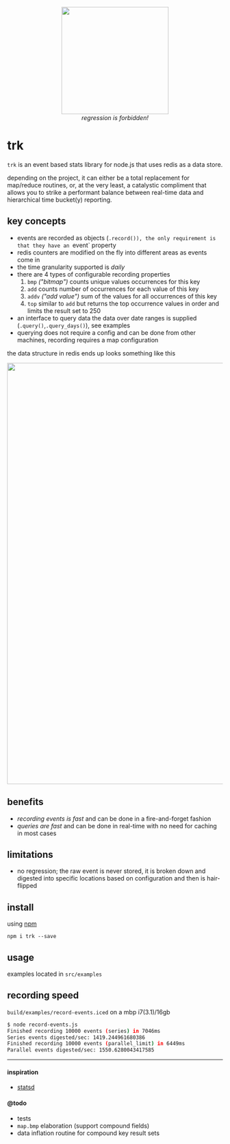 <p align="center">
  <img src="https://taky.s3.amazonaws.com/61hnjexonow4.png" width="250"><br>
  <i>regression is forbidden!</i>
</p>

# trk
`trk` is an event based stats library for node.js that uses redis as a data store.

depending on the project, it can either be a total replacement for map/reduce
routines, or, at the very least, a catalystic compliment that allows you to
strike a performant balance between real-time data and hierarchical time
bucket(y) reporting.

## key concepts
- events are recorded as objects (`.record()), the only requirement is that they have an
  `event` property
- redis counters are modified on the fly into different areas as events come in
- the time granularity supported is _daily_
- there are 4 types of configurable recording properties
  1. `bmp` _("bitmap")_ counts unique values occurrences for this key
  1. `add` counts number of occurrences for each value of this key
  1. `addv` _("add value")_ sum of the values for all occurrences of this key
  1. `top` similar to `add` but returns the top occurrence values in order and
     limits the result set to 250
- an interface to query data the data over date ranges is supplied
  (`.query()`,`.query_days()`), see examples
- querying does not require a config and can be done from other
  machines, recording requires a map configuration

the data structure in redis ends up looks something like this

<p>
  <img src="https://taky.s3.amazonaws.com/41hnmlp4xkoq.png" width="982">
</p>

## benefits
- _recording events is fast_ and can be done in a fire-and-forget fashion
- _queries are fast_ and can be done in real-time with no need for caching in
  most cases

## limitations
- no regression; the raw event is never stored, it is broken down and digested
  into specific locations based on configuration and then is hair-flipped

## install

using [npm](https://npmjs.org)

```
npm i trk --save
```

## usage
examples located in `src/examples`

## recording speed
`build/examples/record-events.iced` on a mbp i7(3.1)/16gb

```bash
$ node record-events.js
Finished recording 10000 events (series) in 7046ms
Series events digested/sec: 1419.244961680386
Finished recording 10000 events (parallel_limit) in 6449ms
Parallel events digested/sec: 1550.6280043417585
```

---

#### inspiration
- [statsd](https://github.com/etsy/statsd)

#### @todo
- tests
- `map.bmp` elaboration (support compound fields)
- data inflation routine for compound key result sets


